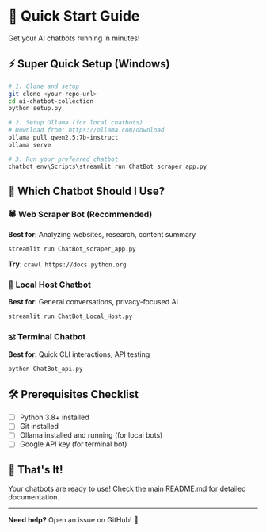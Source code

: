 # 🚀 Quick Start Guide

Get your AI chatbots running in minutes!

## ⚡ Super Quick Setup (Windows)

```bash
# 1. Clone and setup
git clone <your-repo-url>
cd ai-chatbot-collection
python setup.py

# 2. Setup Ollama (for local chatbots)
# Download from: https://ollama.com/download
ollama pull qwen2.5:7b-instruct
ollama serve

# 3. Run your preferred chatbot
chatbot_env\Scripts\streamlit run ChatBot_scraper_app.py
```

## 🎯 Which Chatbot Should I Use?

### 🕷️ **Web Scraper Bot** (Recommended)
**Best for**: Analyzing websites, research, content summary
```bash
streamlit run ChatBot_scraper_app.py
```
**Try**: `crawl https://docs.python.org`

### 💬 **Local Host Chatbot** 
**Best for**: General conversations, privacy-focused AI
```bash
streamlit run ChatBot_Local_Host.py
```

### 🕉️ **Terminal Chatbot**
**Best for**: Quick CLI interactions, API testing
```bash
python ChatBot_api.py
```

## 🛠️ Prerequisites Checklist

- [ ] Python 3.8+ installed
- [ ] Git installed
- [ ] Ollama installed and running (for local bots)
- [ ] Google API key (for terminal bot)

## 🎉 That's It!

Your chatbots are ready to use! Check the main README.md for detailed documentation.

---
**Need help?** Open an issue on GitHub! 🤝
